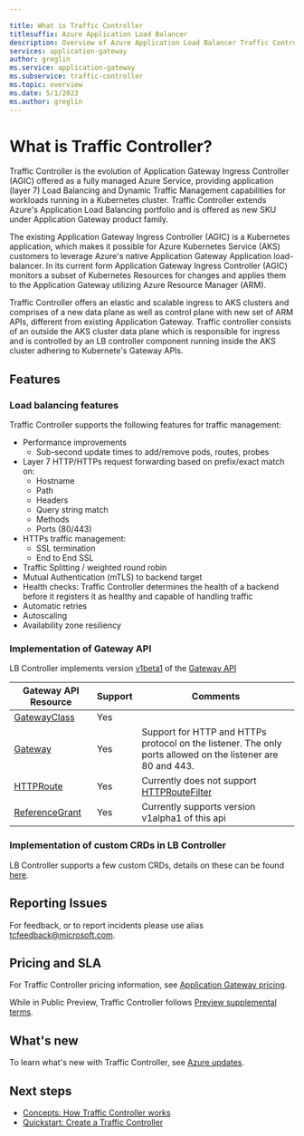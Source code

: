 ```yaml
---

title: What is Traffic Controller
titlesuffix: Azure Application Load Balancer
description: Overview of Azure Application Load Balancer Traffic Controller features, resources, architecture, and implementation. Learn how Traffic Controller works and how to use Traffic Controller resources in Azure.
services: application-gateway
author: greglin
ms.service: application-gateway
ms.subservice: traffic-controller
ms.topic: overview
ms.date: 5/1/2023
ms.author: greglin
---
```


# What is Traffic Controller?

Traffic Controller is the evolution of Application Gateway Ingress Controller (AGIC) offered as a fully managed Azure Service, providing application (layer 7) Load Balancing and Dynamic Traffic Management capabilities for workloads running in a Kubernetes cluster. Traffic Controller extends Azure's Application Load Balancing portfolio and is offered as new SKU under Application Gateway product family.

The existing Application Gateway Ingress Controller (AGIC) is a Kubernetes application, which makes it possible for Azure Kubernetes Service (AKS) customers to leverage Azure's native Application Gateway Application load-balancer. In its current form Application Gateway Ingress Controller (AGIC) monitors a subset of Kubernetes Resources for changes and applies them to the Application Gateway utilizing Azure Resource Manager (ARM).

Traffic Controller offers an elastic and scalable ingress to AKS clusters and comprises of a new data plane as well as control plane with new set of ARM APIs, different from existing Application Gateway. Traffic controller consists of an outside the AKS cluster data plane which is responsible for ingress and is controlled by an LB controller component running inside the AKS cluster adhering to Kubernete's Gateway APIs.

## Features

### Load balancing features

Traffic Controller supports the following features for traffic management:
- Performance improvements
  - Sub-second update times to add/remove pods, routes, probes
- Layer 7 HTTP/HTTPs request forwarding based on prefix/exact match on:
  - Hostname
  - Path
  - Headers
  - Query string match
  - Methods
  - Ports (80/443)
- HTTPs traffic management:
  - SSL termination
  - End to End SSL
- Traffic Splitting / weighted round robin
- Mutual Authentication (mTLS) to backend target
- Health checks: Traffic Controller determines the health of a backend before it registers it as healthy and capable of handling traffic
- Automatic retries
- Autoscaling
- Availability zone resiliency

### Implementation of Gateway API

LB Controller implements version [v1beta1](https://gateway-api.sigs.k8s.io/references/spec/#gateway.networking.k8s.io/v1beta1) of the [Gateway API](https://gateway-api.sigs.k8s.io/)

| Gateway API Resource      | Support | Comments     |
| ------------------------- | ------- | ------------ |
| [GatewayClass](https://gateway-api.sigs.k8s.io/references/spec/#gateway.networking.k8s.io%2fv1beta1.GatewayClass)          | Yes   |  |
| [Gateway](https://gateway-api.sigs.k8s.io/references/spec/#gateway.networking.k8s.io%2fv1beta1.Gateway)                    | Yes   | Support for HTTP and HTTPs protocol on the listener. The only ports allowed on the listener are 80 and 443. |
| [HTTPRoute](https://gateway-api.sigs.k8s.io/references/spec/#gateway.networking.k8s.io%2fv1beta1.HTTPRoute)                | Yes   | Currently does not support [HTTPRouteFilter](https://gateway-api.sigs.k8s.io/references/spec/#gateway.networking.k8s.io/v1beta1.HTTPRouteFilter) |
| [ReferenceGrant](https://gateway-api.sigs.k8s.io/references/spec/#gateway.networking.k8s.io%2fv1alpha2.ReferenceGrant)     | Yes   | Currently supports version v1alpha1 of this api |

### Implementation of custom CRDs in LB Controller 

LB Controller supports a few custom CRDs, details on these can be found [here](api-types-kubernetes.md).

## Reporting Issues

For feedback, or to report incidents please use alias [tcfeedback@microsoft.com](mailto:tcfeedback@microsoft.com). 

## Pricing and SLA

For Traffic Controller pricing information, see [Application Gateway pricing](https://azure.microsoft.com/pricing/details/application-gateway/).

While in Public Preview, Traffic Controller follows [Preview supplemental terms](https://azure.microsoft.com/support/legal/preview-supplemental-terms/).

## What's new

To learn what's new with Traffic Controller, see [Azure updates](https://azure.microsoft.com/updates/?category=networking&query=Traffic%20Controller).

## Next steps

- [Concepts: How Traffic Controller works](concepts-how-traffic-controller-works.md)
- [Quickstart: Create a Traffic Controller](quickstart-create-traffic-controller.md)
